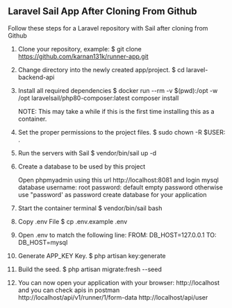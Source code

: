 Laravel Sail App After Cloning From Github
------------------------------------------
Follow these steps for a Laravel repository with Sail after cloning from Github

1. Clone your repository, example:
$ git clone https://github.com/karnan131k/runner-app.git

2. Change directory into the newly created app/project.
$ cd laravel-backend-api

3. Install all required dependencies
$ docker run --rm -v $(pwd):/opt -w /opt laravelsail/php80-composer:latest composer install

    NOTE: This may take a while if this is the first time installing this as a container.

4. Set the proper permissions to the project files.
$ sudo chown -R $USER: .

5. Run the servers with Sail
$ vendor/bin/sail up -d

6. Create a database to be used by this project 

    Open phpmyadmin using  this url http://localhost:8081 and login mysql database
        username: root
        password: default empty password otherwise use "password' as password
    create database for your application 

7. Start the container terminal
$ vendor/bin/sail bash

8. Copy .env File
$ cp .env.example .env

9. Open .env to match the following line:
FROM: DB_HOST=127.0.0.1
TO: DB_HOST=mysql

10. Generate APP_KEY Key.
$ php artisan key:generate

11. Build the seed.
$ php artisan migrate:fresh --seed

12. You can now open your application with your browser: http://localhost and you can check apis in postman
     http://localhost/api/v1/runner/1/form-data
     http://localhost/api/user